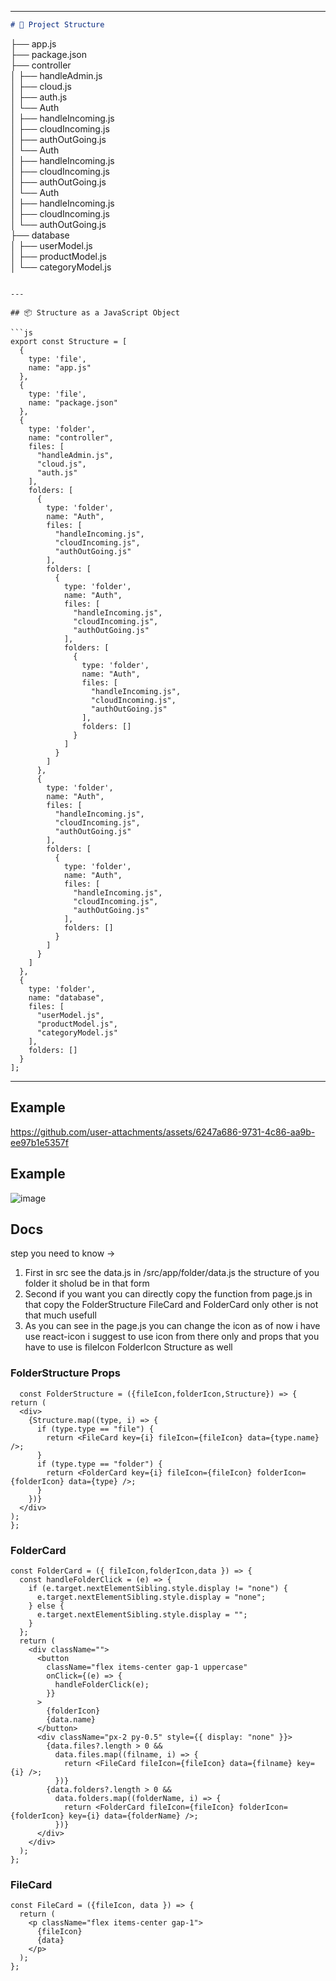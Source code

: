 
---

```markdown
# 📁 Project Structure

```

├── app.js                                                                                                                                                                                                                 
├── package.json                                                                                                                                                                                                           
├── controller                                                                                                                                                                                                             
│   ├── handleAdmin.js                                                                                                                                                                                                     
│   ├── cloud.js                                                                                                                                                                                                           
│   ├── auth.js                                                                                                                                                                                                            
│   └── Auth                                                                                                                                                                                                               
│       ├── handleIncoming.js                                                                                                                                                                                              
│       ├── cloudIncoming.js                                                                                                                                                                                               
│       ├── authOutGoing.js                                                                                                                                                                                                
│       └── Auth                                                                                                                                                                                                           
│           ├── handleIncoming.js                                                                                                                                                                                          
│           ├── cloudIncoming.js                                                                                                                                                                                           
│           ├── authOutGoing.js                                                                                                                                                                                            
│           └── Auth                                                                                                                                                                                                       
│               ├── handleIncoming.js                                                                                                                                                                                      
│               ├── cloudIncoming.js                                                                                                                                                                                       
│               └── authOutGoing.js                                                                                                                                                                                        
├── database                                                                                                                                                                                                               
│   ├── userModel.js                                                                                                                                                                                                       
│   ├── productModel.js                                                                                                                                                                                                    
│   └── categoryModel.js                                                                                                                                                                                                   

````

---

## 📦 Structure as a JavaScript Object

```js
export const Structure = [
  {
    type: 'file',
    name: "app.js"
  },
  {
    type: 'file',
    name: "package.json"
  },
  {
    type: 'folder',
    name: "controller",
    files: [
      "handleAdmin.js",
      "cloud.js",
      "auth.js"
    ],
    folders: [
      {
        type: 'folder',
        name: "Auth",
        files: [
          "handleIncoming.js",
          "cloudIncoming.js",
          "authOutGoing.js"
        ],
        folders: [
          {
            type: 'folder',
            name: "Auth",
            files: [
              "handleIncoming.js",
              "cloudIncoming.js",
              "authOutGoing.js"
            ],
            folders: [
              {
                type: 'folder',
                name: "Auth",
                files: [
                  "handleIncoming.js",
                  "cloudIncoming.js",
                  "authOutGoing.js"
                ],
                folders: []
              }
            ]
          }
        ]
      },
      {
        type: 'folder',
        name: "Auth",
        files: [
          "handleIncoming.js",
          "cloudIncoming.js",
          "authOutGoing.js"
        ],
        folders: [
          {
            type: 'folder',
            name: "Auth",
            files: [
              "handleIncoming.js",
              "cloudIncoming.js",
              "authOutGoing.js"
            ],
            folders: []
          }
        ]
      }
    ]
  },
  {
    type: 'folder',
    name: "database",
    files: [
      "userModel.js",
      "productModel.js",
      "categoryModel.js"
    ],
    folders: []
  }
];
````

---
## Example
https://github.com/user-attachments/assets/6247a686-9731-4c86-aa9b-ee97b1e5357f
## Example
![image](https://github.com/user-attachments/assets/220a19bd-d765-4bf4-aac2-f24534ac9969)

## Docs

step you need to know ->
  1. First in src see the data.js in /src/app/folder/data.js the structure of you folder  it sholud be in that form 
  2. Second if you want  you can directly copy the function from page.js in that copy the FolderStructure FileCard and FolderCard only other is not that much usefull
  3. As you can see in the page.js you can change the icon as of now i have use react-icon i suggest to use icon from there only and props that you have to use is fileIcon FolderIcon Structure as well

### FolderStructure Props

  ```
    const FolderStructure = ({fileIcon,folderIcon,Structure}) => {
  return (
    <div>
      {Structure.map((type, i) => {
        if (type.type == "file") {
          return <FileCard key={i} fileIcon={fileIcon} data={type.name} />;
        }
        if (type.type == "folder") {
          return <FolderCard key={i} fileIcon={fileIcon} folderIcon={folderIcon} data={type} />;
        }
      })}
    </div>
  );
};
  ```

### FolderCard

```
const FolderCard = ({ fileIcon,folderIcon,data }) => {
  const handleFolderClick = (e) => {
    if (e.target.nextElementSibling.style.display != "none") {
      e.target.nextElementSibling.style.display = "none";
    } else {
      e.target.nextElementSibling.style.display = "";
    }
  };
  return (
    <div className="">
      <button
        className="flex items-center gap-1 uppercase"
        onClick={(e) => {
          handleFolderClick(e);
        }}
      >
        {folderIcon}
        {data.name}
      </button>
      <div className="px-2 py-0.5" style={{ display: "none" }}>
        {data.files?.length > 0 &&
          data.files.map((filname, i) => {
            return <FileCard fileIcon={fileIcon} data={filname} key={i} />;
          })}
        {data.folders?.length > 0 &&
          data.folders.map((folderName, i) => {
            return <FolderCard fileIcon={fileIcon} folderIcon={folderIcon} key={i} data={folderName} />;
          })}
      </div>
    </div>
  );
};
```
### FileCard

```
const FileCard = ({fileIcon, data }) => {
  return (
    <p className="flex items-center gap-1">
      {fileIcon}
      {data}
    </p>
  );
};
```

